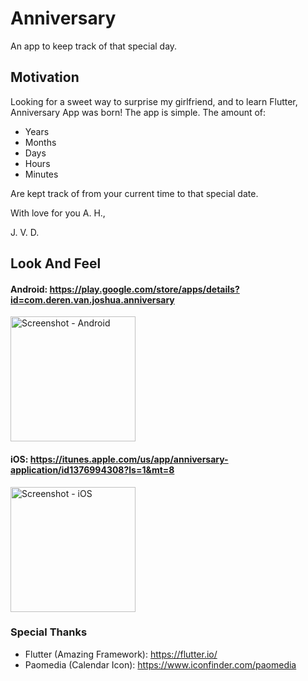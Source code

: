# Anniversary

An app to keep track of that special day.

## Motivation

Looking for a sweet way to surprise my girlfriend, and to learn Flutter, Anniversary App was born! The app is simple. The amount of:

* Years
* Months
* Days
* Hours
* Minutes

Are kept track of from your current time to that special date.

With love for you A. H.,

J. V. D.

## Look And Feel

#### Android: https://play.google.com/store/apps/details?id=com.deren.van.joshua.anniversary

<img alt="Screenshot - Android" src="https://user-images.githubusercontent.com/22926257/39201173-05253ad0-47a3-11e8-8eff-d7954b64ab09.png" width="200">

#### iOS: https://itunes.apple.com/us/app/anniversary-application/id1376994308?ls=1&mt=8

<img alt="Screenshot - iOS" src="https://user-images.githubusercontent.com/22926257/39201606-63469478-47a4-11e8-8941-ca4ef7f54f63.png" width="200">

### Special Thanks

* Flutter (Amazing Framework): https://flutter.io/
* Paomedia (Calendar Icon): https://www.iconfinder.com/paomedia
